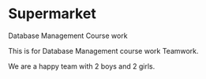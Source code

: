 # Supermarket
Database Management Course work

This is for Database Management course work Teamwork.

We are a happy team with 2 boys and 2 girls. 